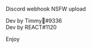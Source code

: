 Discord webhook NSFW upload

Dev by Timmy᲼#9336                                      
Dev by REACT#1120

Enjoy
